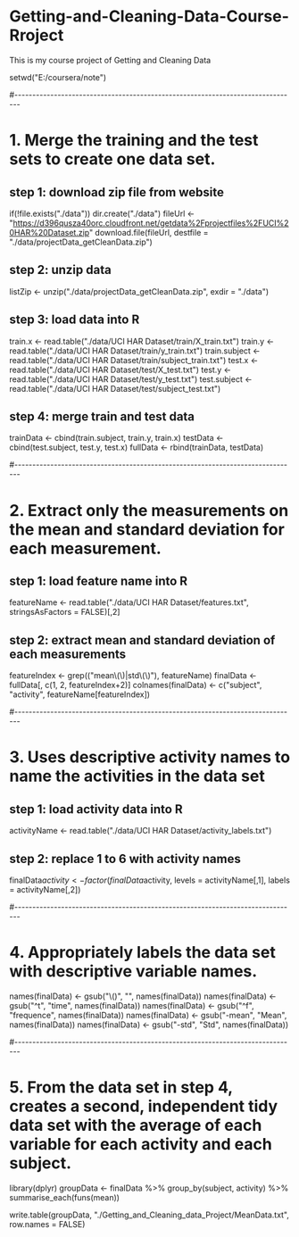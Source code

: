# Getting-and-Cleaning-Data-Course-Rroject
This is my course project of Getting and Cleaning Data

setwd("E:/coursera/note")

#-------------------------------------------------------------------------------
# 1. Merge the training and the test sets to create one data set.

## step 1: download zip file from website
if(!file.exists("./data")) dir.create("./data")
fileUrl <- "https://d396qusza40orc.cloudfront.net/getdata%2Fprojectfiles%2FUCI%20HAR%20Dataset.zip"
download.file(fileUrl, destfile = "./data/projectData_getCleanData.zip")

## step 2: unzip data
listZip <- unzip("./data/projectData_getCleanData.zip", exdir = "./data")

## step 3: load data into R
train.x <- read.table("./data/UCI HAR Dataset/train/X_train.txt")
train.y <- read.table("./data/UCI HAR Dataset/train/y_train.txt")
train.subject <- read.table("./data/UCI HAR Dataset/train/subject_train.txt")
test.x <- read.table("./data/UCI HAR Dataset/test/X_test.txt")
test.y <- read.table("./data/UCI HAR Dataset/test/y_test.txt")
test.subject <- read.table("./data/UCI HAR Dataset/test/subject_test.txt")

## step 4: merge train and test data
trainData <- cbind(train.subject, train.y, train.x)
testData <- cbind(test.subject, test.y, test.x)
fullData <- rbind(trainData, testData)

#-------------------------------------------------------------------------------
# 2. Extract only the measurements on the mean and standard deviation for each measurement. 

## step 1: load feature name into R
featureName <- read.table("./data/UCI HAR Dataset/features.txt", stringsAsFactors = FALSE)[,2]

## step 2:  extract mean and standard deviation of each measurements
featureIndex <- grep(("mean\\(\\)|std\\(\\)"), featureName)
finalData <- fullData[, c(1, 2, featureIndex+2)]
colnames(finalData) <- c("subject", "activity", featureName[featureIndex])

#-------------------------------------------------------------------------------
# 3. Uses descriptive activity names to name the activities in the data set

## step 1: load activity data into R
activityName <- read.table("./data/UCI HAR Dataset/activity_labels.txt")

## step 2: replace 1 to 6 with activity names
finalData$activity <- factor(finalData$activity, levels = activityName[,1], labels = activityName[,2])

#-------------------------------------------------------------------------------
# 4. Appropriately labels the data set with descriptive variable names.

names(finalData) <- gsub("\\()", "", names(finalData))
names(finalData) <- gsub("^t", "time", names(finalData))
names(finalData) <- gsub("^f", "frequence", names(finalData))
names(finalData) <- gsub("-mean", "Mean", names(finalData))
names(finalData) <- gsub("-std", "Std", names(finalData))

#-------------------------------------------------------------------------------
# 5. From the data set in step 4, creates a second, independent tidy data set with the average of each variable for each activity and each subject.
library(dplyr)
groupData <- finalData %>%
        group_by(subject, activity) %>%
        summarise_each(funs(mean))

write.table(groupData, "./Getting_and_Cleaning_data_Project/MeanData.txt", row.names = FALSE)
